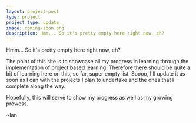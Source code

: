 ```yaml
---
layout: project-post
type: project
project_type: update
image: coming-soon.png
description: Hmm... So it's pretty empty here right now, eh?
---
```


Hmm... So it's pretty empty here right now, eh?

The point of this site is to showcase all my progress in learning through the implementation of project based learning. Therefore there should be quite a bit of learning here on this, so far, super empty list. Soooo, I'll update it as soon as I can with the projects I plan to undertake and the ones that I complete along the way.

Hopefully, this will serve to show my progress as well as my growing prowess. 

~Ian